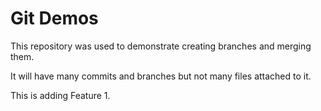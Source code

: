 # Git Demos

This repository was used to demonstrate creating branches and merging them.

It will have many commits and branches but not many files attached to it.

This is adding Feature 1.
